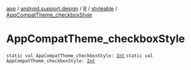 [app](../../../index.md) / [android.support.design](../../index.md) / [R](../index.md) / [styleable](index.md) / [AppCompatTheme_checkboxStyle](./-app-compat-theme_checkbox-style.md)

# AppCompatTheme_checkboxStyle

`static val AppCompatTheme_checkboxStyle: `[`Int`](https://kotlinlang.org/api/latest/jvm/stdlib/kotlin/-int/index.html)
`static val AppCompatTheme_checkboxStyle: `[`Int`](https://kotlinlang.org/api/latest/jvm/stdlib/kotlin/-int/index.html)